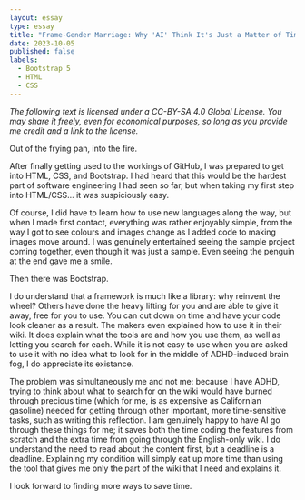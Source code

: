 ```yaml
---
layout: essay
type: essay
title: "Frame-Gender Marriage: Why 'AI' Think It's Just a Matter of Time to Understand Frameworks"
date: 2023-10-05
published: false
labels:
  - Bootstrap 5
  - HTML
  - CSS
---
```


*The following text is licensed under a CC-BY-SA 4.0 Global License. You may share it freely, even for economical purposes, so long as you provide me credit and a link to the license.*

Out of the frying pan, into the fire.

After finally getting used to the workings of GitHub, I was prepared to get into HTML, CSS, and Bootstrap. I had heard that this would be the hardest part of software engineering I had seen so far, but when taking my first step into HTML/CSS... it was suspiciously easy.

Of course, I did have to learn how to use new languages along the way, but when I made first contact, everything was rather enjoyably simple, from the way I got to see colours and images change as I added code to making images move around. I was genuinely entertained seeing the sample project coming together, even though it was just a sample. Even seeing the penguin at the end gave me a smile.

Then there was Bootstrap.

I do understand that a framework is much like a library: why reinvent the wheel? Others have done the heavy lifting for you and are able to give it away, free for you to use. You can cut down on time and have your code look cleaner as a result. The makers even explained how to use it in their wiki. It does explain what the tools are and how you use them, as well as letting you search for each. While it is not easy to use when you are asked to use it with no idea what to look for in the middle of ADHD-induced brain fog, I do appreciate its existance.

The problem was simultaneously me and not me: because I have ADHD, trying to think about what to search for on the wiki would have burned through precious time (which for me, is as expensive as Californian gasoline) needed for getting through other important, more time-sensitive tasks, such as writing this reflection. I am genuinely happy to have AI go through these things for me; it saves both the time coding the features from scratch and the extra time from going through the English-only wiki. I do understand the need to read about the content first, but a deadline is a deadline. Explaining my condition will simply eat up more time than using the tool that gives me only the part of the wiki that I need and explains it.

I look forward to finding more ways to save time.
